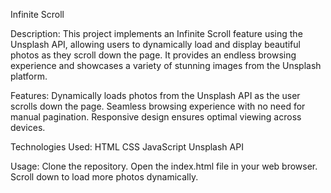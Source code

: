 Infinite Scroll

Description:
This project implements an Infinite Scroll feature using the Unsplash API, allowing users to dynamically load and display beautiful photos as they scroll down the page. It provides an endless browsing experience and showcases a variety of stunning images from the Unsplash platform.

Features:
Dynamically loads photos from the Unsplash API as the user scrolls down the page.
Seamless browsing experience with no need for manual pagination.
Responsive design ensures optimal viewing across devices.

Technologies Used:
HTML
CSS
JavaScript
Unsplash API

Usage:
Clone the repository.
Open the index.html file in your web browser.
Scroll down to load more photos dynamically.

